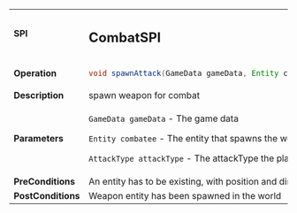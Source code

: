 <table>
<tbody>
<tr>
<td><strong>SPI</strong></td>
<td><h2>CombatSPI</h2></td>
</tr>
<tr>
<td><Strong>Operation</strong></td>
    <td>

```java
void spawnAttack(GameData gameData, Entity combatee, AttackType attackType) 
```
</td>
</tr>
<tr>
<td><Strong>Description</strong></td>
<td>spawn weapon for combat</td>
</tr>
<tr>
<td><Strong>Parameters</strong></td>
<td class="tg-0pky">

`GameData gameData` - The game data

`Entity combatee` - The entity that spawns the weapon

`AttackType attackType` - The attackType the player wants to spawn

</td>
</tr>
<tr>
<td><Strong>PreConditions</strong></td>
<td>An entity has to be existing, with position and direction data
</td>
</tr>
<tr>
<td><Strong>PostConditions</strong></td>
<td>Weapon entity has been spawned in the world
</td>
</tr>
</tbody>
</table>




